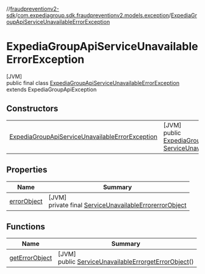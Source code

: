 //[fraudpreventionv2-sdk](../../../index.md)/[com.expediagroup.sdk.fraudpreventionv2.models.exception](../index.md)/[ExpediaGroupApiServiceUnavailableErrorException](index.md)

# ExpediaGroupApiServiceUnavailableErrorException

[JVM]\
public final class [ExpediaGroupApiServiceUnavailableErrorException](index.md) extends ExpediaGroupApiException

## Constructors

| | |
|---|---|
| [ExpediaGroupApiServiceUnavailableErrorException](-expedia-group-api-service-unavailable-error-exception.md) | [JVM]<br>public [ExpediaGroupApiServiceUnavailableErrorException](index.md)[ExpediaGroupApiServiceUnavailableErrorException](-expedia-group-api-service-unavailable-error-exception.md)([Integer](https://docs.oracle.com/javase/8/docs/api/java/lang/Integer.html)code, [ServiceUnavailableError](../../com.expediagroup.sdk.fraudpreventionv2.models/-service-unavailable-error/index.md)errorObject) |

## Properties

| Name | Summary |
|---|---|
| [errorObject](index.md#-2103895856%2FProperties%2F-173342751) | [JVM]<br>private final [ServiceUnavailableError](../../com.expediagroup.sdk.fraudpreventionv2.models/-service-unavailable-error/index.md)[errorObject](index.md#-2103895856%2FProperties%2F-173342751) |

## Functions

| Name | Summary |
|---|---|
| [getErrorObject](get-error-object.md) | [JVM]<br>public [ServiceUnavailableError](../../com.expediagroup.sdk.fraudpreventionv2.models/-service-unavailable-error/index.md)[getErrorObject](get-error-object.md)() |
